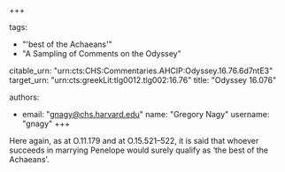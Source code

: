 +++

tags:
- "&#39;best of the Achaeans&#39;"
- "A Sampling of Comments on the Odyssey"

citable_urn: "urn:cts:CHS:Commentaries.AHCIP:Odyssey.16.76.6d7ntE3"
target_urn: "urn:cts:greekLit:tlg0012.tlg002:16.76"
title: "Odyssey 16.076"

authors:
- email: "gnagy@chs.harvard.edu"
  name: "Gregory Nagy"
  username: "gnagy"
+++

<p>Here again, as at O.11.179 and at O.15.521–522, it is said that whoever succeeds in marrying Penelope would surely qualify as ‘the best of the Achaeans’.  </p>